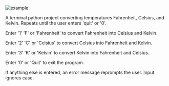 ![example](https://github.com/DigitalFantaSea/Temperature-Converter-Python-/assets/156548217/80435baa-82bc-492d-8901-4affabc298f0)

A terminal python project converting temperatures Fahrenheit, Celsius, and Kelvin. Repeats until the user enters 'quit' or '0'.

Enter '1' 'F' or 'Fahrenheit' to convert Fahrenheit into Celsius and Kelvin.

Enter '2' 'C' or 'Celsius' to convert Celsius into Fahrenheit and Kelvin.

Enter '3' 'K' or 'Kelvin' to convert Kelvin into Fahrenheit and Celsius.

Enter '0' or 'Quit' to exit the program.

If anything else is entered, an error message reprompts the user.
Input ignores case.
